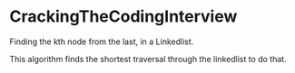 # CrackingTheCodingInterview

Finding the kth node from the last, in a Linkedlist. 

This algorithm finds the shortest traversal through the linkedlist to do that.
